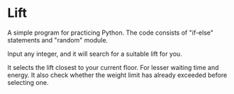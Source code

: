 # Lift
A simple program for practicing Python.
The code consists of "if-else" statements and "random" module.

Input any integer, and it will search for a suitable lift for you.

It selects the lift closest to your current floor. For lesser waiting time and energy.
It also check whether the weight limit has already exceeded before selecting one.
